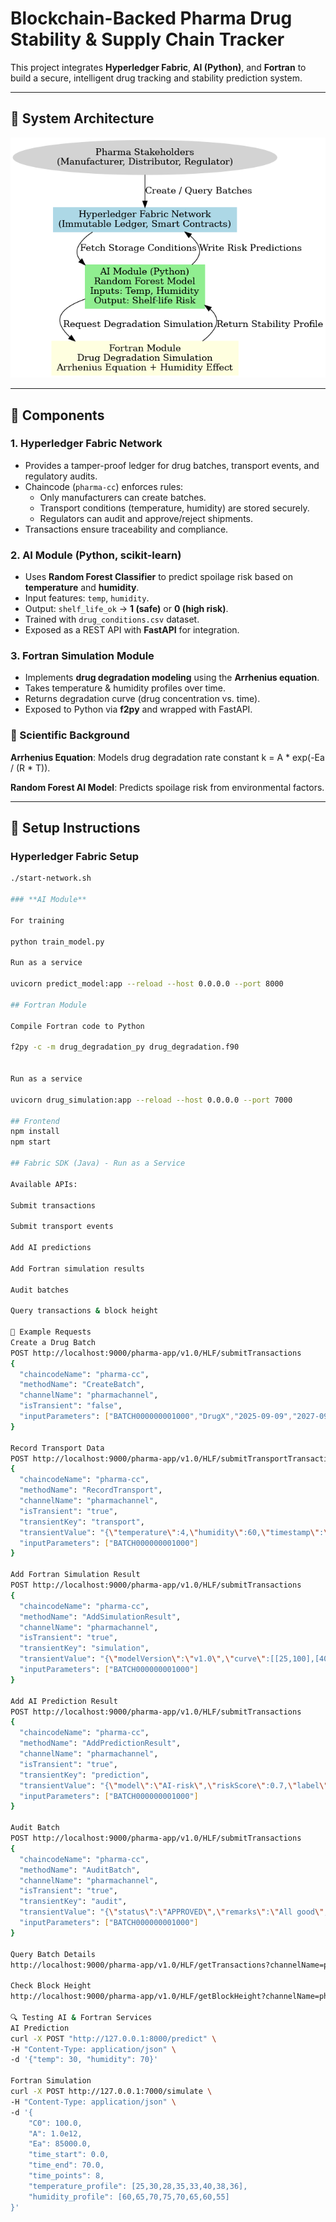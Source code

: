 # Blockchain-Backed Pharma Drug Stability & Supply Chain Tracker

This project integrates **Hyperledger Fabric**, **AI (Python)**, and **Fortran** to build a secure, intelligent drug tracking and stability prediction system.

---

## 📌 System Architecture

![System Architecture](./pharma_system_architecture.png)

---

## 🔹 Components

### 1. Hyperledger Fabric Network
- Provides a tamper-proof ledger for drug batches, transport events, and regulatory audits.
- Chaincode (`pharma-cc`) enforces rules:
  - Only manufacturers can create batches.
  - Transport conditions (temperature, humidity) are stored securely.
  - Regulators can audit and approve/reject shipments.
- Transactions ensure traceability and compliance.

### 2. AI Module (Python, scikit-learn)
- Uses **Random Forest Classifier** to predict spoilage risk based on **temperature** and **humidity**.
- Input features: `temp`, `humidity`.
- Output: `shelf_life_ok` → **1 (safe)** or **0 (high risk)**.
- Trained with `drug_conditions.csv` dataset.
- Exposed as a REST API with **FastAPI** for integration.

### 3. Fortran Simulation Module
- Implements **drug degradation modeling** using the **Arrhenius equation**.
- Takes temperature & humidity profiles over time.
- Returns degradation curve (drug concentration vs. time).
- Exposed to Python via **f2py** and wrapped with FastAPI.


### **📖 Scientific Background**

**Arrhenius Equation**: Models drug degradation rate constant k = A * exp(-Ea / (R * T)).

**Random Forest AI Model**: Predicts spoilage risk from environmental factors.

---

## 🚀 Setup Instructions

### Hyperledger Fabric Setup
```bash
./start-network.sh 

### **AI Module**

For training

python train_model.py

Run as a service

uvicorn predict_model:app --reload --host 0.0.0.0 --port 8000

## Fortran Module

Compile Fortran code to Python

f2py -c -m drug_degradation_py drug_degradation.f90


Run as a service

uvicorn drug_simulation:app --reload --host 0.0.0.0 --port 7000

## Frontend
npm install
npm start

## Fabric SDK (Java) - Run as a Service

Available APIs:

Submit transactions

Submit transport events

Add AI predictions

Add Fortran simulation results

Audit batches

Query transactions & block height

📡 Example Requests
Create a Drug Batch
POST http://localhost:9000/pharma-app/v1.0/HLF/submitTransactions
{
  "chaincodeName": "pharma-cc",
  "methodName": "CreateBatch",
  "channelName": "pharmachannel",
  "isTransient": "false",
  "inputParameters": ["BATCH000000001000","DrugX","2025-09-09","2027-09-09"]
}

Record Transport Data
POST http://localhost:9000/pharma-app/v1.0/HLF/submitTransportTransactions
{
  "chaincodeName": "pharma-cc",
  "methodName": "RecordTransport",
  "channelName": "pharmachannel",
  "isTransient": "true",
  "transientKey": "transport",
  "transientValue": "{\"temperature\":4,\"humidity\":60,\"timestamp\":\"2025-09-09T10:05:00Z\"}",
  "inputParameters": ["BATCH000000001000"]
}

Add Fortran Simulation Result
POST http://localhost:9000/pharma-app/v1.0/HLF/submitTransactions
{
  "chaincodeName": "pharma-cc",
  "methodName": "AddSimulationResult",
  "channelName": "pharmachannel",
  "isTransient": "true",
  "transientKey": "simulation",
  "transientValue": "{\"modelVersion\":\"v1.0\",\"curve\":[[25,100],[40,80]],\"notes\":\"accelerated stability\"}",
  "inputParameters": ["BATCH000000001000"]
}

Add AI Prediction Result
POST http://localhost:9000/pharma-app/v1.0/HLF/submitTransactions
{
  "chaincodeName": "pharma-cc",
  "methodName": "AddPredictionResult",
  "channelName": "pharmachannel",
  "isTransient": "true",
  "transientKey": "prediction",
  "transientValue": "{\"model\":\"AI-risk\",\"riskScore\":0.7,\"label\":\"High Risk\",\"features\":{\"temp\":4},\"publishVerdict\":true,\"timestamp\":\"2025-09-09T10:10:00Z\"}",
  "inputParameters": ["BATCH000000001000"]
}

Audit Batch
POST http://localhost:9000/pharma-app/v1.0/HLF/submitTransactions
{
  "chaincodeName": "pharma-cc",
  "methodName": "AuditBatch",
  "channelName": "pharmachannel",
  "isTransient": "true",
  "transientKey": "audit",
  "transientValue": "{\"status\":\"APPROVED\",\"remarks\":\"All good\",\"timestamp\":\"2025-09-09T10:15:00Z\"}",
  "inputParameters": ["BATCH000000001000"]
}

Query Batch Details
http://localhost:9000/pharma-app/v1.0/HLF/getTransactions?channelName=pharmachannel&chaincodeName=pharma-cc&methodName=GetBatchDetails&value=BATCH000000001000

Check Block Height
http://localhost:9000/pharma-app/v1.0/HLF/getBlockHeight?channelName=pharmachannel

🔍 Testing AI & Fortran Services
AI Prediction
curl -X POST "http://127.0.0.1:8000/predict" \
-H "Content-Type: application/json" \
-d '{"temp": 30, "humidity": 70}'

Fortran Simulation
curl -X POST http://127.0.0.1:7000/simulate \
-H "Content-Type: application/json" \
-d '{
    "C0": 100.0,
    "A": 1.0e12,
    "Ea": 85000.0,
    "time_start": 0.0,
    "time_end": 70.0,
    "time_points": 8,
    "temperature_profile": [25,30,28,35,33,40,38,36],
    "humidity_profile": [60,65,70,75,70,65,60,55]
}'





